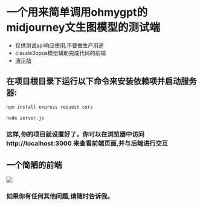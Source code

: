 # 一个用来简单调用ohmygpt的midjourney文生图模型的测试端
- 仅供测试api响应使用,不要做生产用途
- claude3opus模型辅助完成代码的前端
- [演示站](https://bit.kurssy.tech/)

## 在项目根目录下运行以下命令来安装依赖项并启动服务器:


```bash
npm install express request cors
```
```bash
node server.js
```
### 这样,你的项目就设置好了。你可以在浏览器中访问 http://localhost:3000 来查看前端页面,并与后端进行交互

## 一个简陋的前端
![](https://lxc3069.oss-cn-hongkong.aliyuncs.com/1710164351413.png)

### 如果你有任何其他问题,请随时告诉我。
